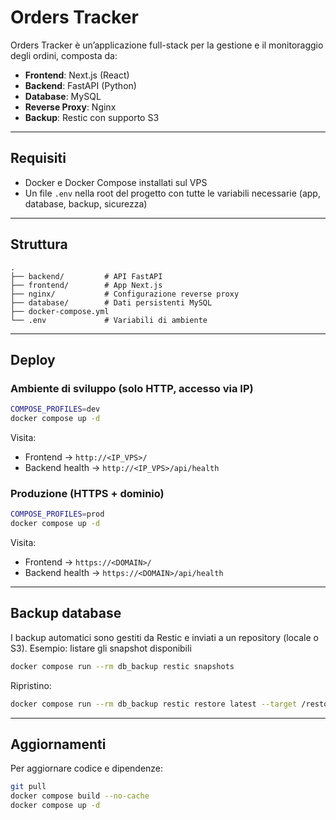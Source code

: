 # Orders Tracker

Orders Tracker è un’applicazione full-stack per la gestione e il monitoraggio degli ordini, composta da:

* **Frontend**: Next.js (React)
* **Backend**: FastAPI (Python)
* **Database**: MySQL
* **Reverse Proxy**: Nginx
* **Backup**: Restic con supporto S3

---

## Requisiti

* Docker e Docker Compose installati sul VPS
* Un file `.env` nella root del progetto con tutte le variabili necessarie (app, database, backup, sicurezza)

---

## Struttura

```
.
├── backend/         # API FastAPI
├── frontend/        # App Next.js
├── nginx/           # Configurazione reverse proxy
├── database/        # Dati persistenti MySQL
├── docker-compose.yml
└── .env             # Variabili di ambiente
```

---

## Deploy

### Ambiente di sviluppo (solo HTTP, accesso via IP)

```bash
COMPOSE_PROFILES=dev
docker compose up -d
```

Visita:

* Frontend → `http://<IP_VPS>/`
* Backend health → `http://<IP_VPS>/api/health`

### Produzione (HTTPS + dominio)

```bash
COMPOSE_PROFILES=prod
docker compose up -d
```

Visita:

* Frontend → `https://<DOMAIN>/`
* Backend health → `https://<DOMAIN>/api/health`

---

## Backup database

I backup automatici sono gestiti da Restic e inviati a un repository (locale o S3).
Esempio: listare gli snapshot disponibili

```bash
docker compose run --rm db_backup restic snapshots
```

Ripristino:

```bash
docker compose run --rm db_backup restic restore latest --target /restore
```

---

## Aggiornamenti

Per aggiornare codice e dipendenze:

```bash
git pull
docker compose build --no-cache
docker compose up -d
```